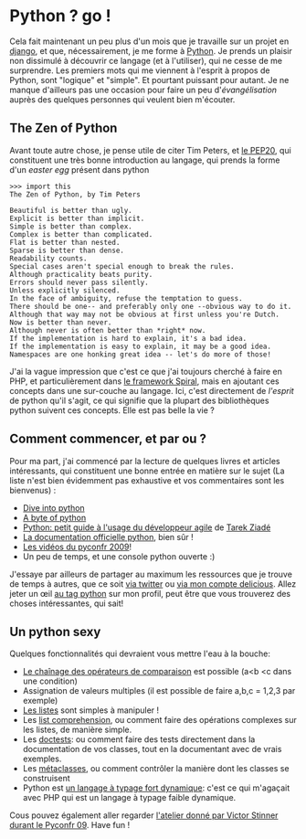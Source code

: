 # Python ? go !

 Cela fait maintenant un peu plus d'un mois que je travaille sur un
projet en [django](http://www.djangoproject.org), et que,
nécessairement, je me forme à [Python](http://python.org/). Je prends
un plaisir non dissimulé à découvrir ce langage (et à l'utiliser), qui
ne cesse de me surprendre. Les premiers mots qui me viennent à l'esprit
à propos de Python, sont "logique" et "simple". Et pourtant puissant
pour autant. Je ne manque d'ailleurs pas une occasion pour faire un peu
d'*évangélisation* auprès des quelques personnes qui veulent bien
m'écouter.

## The Zen of Python

Avant toute autre chose, je pense utile de citer Tim Peters, et [le
PEP20](http://www.python.org/dev/peps/pep-0020/), qui constituent une
très bonne introduction au langage, qui prends la forme d'un *easter
egg* présent dans python

``` sourceCode bash
>>> import this
The Zen of Python, by Tim Peters

Beautiful is better than ugly.
Explicit is better than implicit.
Simple is better than complex.
Complex is better than complicated.
Flat is better than nested.
Sparse is better than dense.
Readability counts.
Special cases aren't special enough to break the rules.
Although practicality beats purity.
Errors should never pass silently.
Unless explicitly silenced.
In the face of ambiguity, refuse the temptation to guess.
There should be one-- and preferably only one --obvious way to do it.
Although that way may not be obvious at first unless you're Dutch.
Now is better than never.
Although never is often better than *right* now.
If the implementation is hard to explain, it's a bad idea.
If the implementation is easy to explain, it may be a good idea.
Namespaces are one honking great idea -- let's do more of those!
```

J'ai la vague impression que c'est ce que j'ai toujours cherché à faire
en PHP, et particulièrement dans [le framework
Spiral](http://www.spiral-project.org), mais en ajoutant ces concepts
dans une sur-couche au langage. Ici, c'est directement de *l'esprit* de
python qu'il s'agit, ce qui signifie que la plupart des bibliothèques
python suivent ces concepts. Elle est pas belle la vie ?

## Comment commencer, et par ou ?

Pour ma part, j'ai commencé par la lecture de quelques livres et
articles intéressants, qui constituent une bonne entrée en matière sur
le sujet (La liste n'est bien évidemment pas exhaustive et vos
commentaires sont les bienvenus) :

  - [Dive into python](http://diveintopython.adrahon.org/)
  - [A byte of
    python](http://www.swaroopch.com/notes/Python_fr:Table_des_Matières)
  - [Python: petit guide à l'usage du développeur
    agile](http://www.amazon.fr/Python-Petit-guide-lusage-développeur/dp/2100508830)
    de [Tarek Ziadé](http://tarekziade.wordpress.com/)
  - [La documentation officielle
    python](http://docs.python.org/index.html), bien sûr \!
  - [Les vidéos du
    pyconfr 2009](http://video.pycon.fr/videos/pycon-fr-2009/)\!
  - Un peu de temps, et une console python ouverte :)

J'essaye par ailleurs de partager au maximum les ressources que je
trouve de temps à autres, que ce soit [via
twitter](http://www.twitter.com/ametaireau) ou [via mon compte
delicious](http://delicious.com/ametaireau). Allez jeter un œil [au tag
python](http://delicious.com/ametaireau/python) sur mon profil, peut
être que vous trouverez des choses intéressantes, qui sait\!

## Un python sexy

Quelques fonctionnalités qui devraient vous mettre l'eau à la bouche:

  - [Le chaînage des opérateurs de
    comparaison](http://docs.python.org/library/stdtypes.html#comparisons)
    est possible (a\<b \<c dans une condition)
  - Assignation de valeurs multiples (il est possible de faire a,b,c =
    1,2,3 par exemple)
  - [Les listes](http://docs.python.org/tutorial/datastructures.html)
    sont simples à manipuler \!
  - Les [list
    comprehension](http://docs.python.org/tutorial/datastructures.html#list-comprehensions),
    ou comment faire des opérations complexes sur les listes, de manière
    simple.
  - Les
    [doctests](http://docs.python.org/library/doctest.html?highlight=doctest):
    ou comment faire des tests directement dans la documentation de vos
    classes, tout en la documentant avec de vrais exemples.
  - Les
    [métaclasses](http://www.python.org/doc/essays/metaclasses/meta-vladimir.txt),
    ou comment contrôler la manière dont les classes se construisent
  - Python est [un langage à typage fort
    dynamique](http://wiki.python.org/moin/Why%20is%20Python%20a%20dynamic%20language%20and%20also%20a%20strongly%20typed%20language):
    c'est ce qui m'agaçait avec PHP qui est un langage à typage faible
    dynamique.

Cous pouvez également aller regarder [l'atelier donné par Victor Stinner
durant le Pyconfr 09](http://video.pycon.fr/videos/free/53/). Have fun
\!
